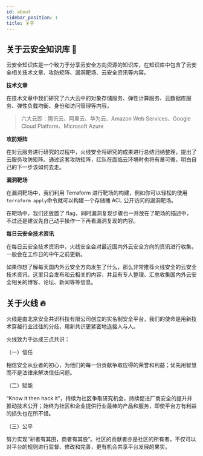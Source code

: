```yaml
---
id: about
sidebar_position: 1
title: 关于
---
```


## 关于云安全知识库 :book:

云安全知识库是一个致力于分享云安全方向资源的知识库，在知识库中包含了云安全相关技术文章、攻防矩阵、漏洞靶场、云安全资讯等内容。

**技术文章**

在技术文章中我们研究了六大云中的对象存储服务、弹性计算服务、云数据库服务、弹性负载均衡、身份和访问管理等内容。

> 六大云即：腾讯云、阿里云、华为云、Amazon Web Services、Google Cloud Platform、Microsoft Azure

**攻防矩阵**

在对云服务进行研究的过程中，火线安全将研究的成果进行总结归纳整理，提出了云服务攻防矩阵。通过这套攻防矩阵，红队在面临云环境时也将有章可循，明白自己的下一步该如何去走。

**漏洞靶场**

在漏洞靶场中，我们利用 Terraform 进行靶场的构建，例如你可以轻松的使用`terraform apply`命令就可以构建一个存储桶 ACL 公开访问的漏洞靶场。

在靶场中，我们还放置了 flag，同时漏洞复现步骤也一并放在了靶场的描述中，不过还是建议先自己动手操作一下再看漏洞复现的内容。

**每日云安全技术资讯**

在每日云安全技术资讯中，火线安全会对最近国内外云安全方向的资讯进行收集，一般会在工作日的中午之前更新。

如果你想了解每天国内外云安全方向发生了什么，那么非常推荐火线安全的云安全技术资讯，这里只会发布和云相关的内容，并且有专人整理、汇总收集国内外云安全相关的博客、论坛、新闻等等信息。

## 关于火线 :fire:

火线是由北京安全共识科技有限公司创立的实名制安全平台，我们的使命是用新技术穿越行业过往的分歧，用新共识更紧密地连接人与人。

火线致力于达成三点共识：

（一）信任

相信安全从业者的初心，为他们的每一份贡献争取应得的荣誉和利益；优先用智慧而不是法律来解决信任问题。

（二）赋能

“Know it then hack it”，持续为社区争取研究机会，持续促进厂商安全的提升并推动技术公开；始终为社区和企业提供行业最棒的产品和服务，即使平台方有利益的损失也在所不惜。

（三）公平

努力实现“耕者有其田，商者有其股”。社区的贡献者亦是社区的所有者，不仅可以对平台的规则进行监督、修改和完善，更有机会共享平台发展的果实。
